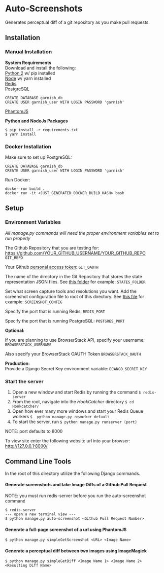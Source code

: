 # Auto-Screenshots

Generates perceptual diff of a git repository as you make pull requests.

## Installation

### Manual Installation

**System Requirements**<br />
Download and install the following:<br />
[Python 2](https://www.python.org/downloads/) w/ pip installed<br />
[Node](https://nodejs.org/en/) w/ yarn installed<br />
[Redis](https://redis.io/)<br />
[PostgreSQL](https://www.postgresql.org/)<br />
  ```postgres
  CREATE DATABASE garnish_db
  CREATE USER garnish_user WITH LOGIN PASSWORD 'garnish'
  ```
[PhantomJS](http://phantomjs.org/)<br />

**Python and NodeJs Packages**<br />
```
$ pip install -r requirements.txt
$ yarn install
```

### Docker Installation
Make sure to set up PostgreSQL:
```postgres
CREATE DATABASE garnish_db
CREATE USER garnish_user WITH LOGIN PASSWORD 'garnish'
```

Run Docker:
```
docker run build .
docker run -it <JUST_GENERATED_DOCKER_BUILD_HASH> bash
```

## Setup

### Environment Variables
*All manage.py commands will need the proper environment variables set to run properly*

The Github Repository that you are testing for:
https://github.com/YOUR_GITHUB_USERNAME/YOUR_GITHUB_REPO
```GIT_REPO```

Your Github [personal access token](https://help.github.com/articles/creating-a-personal-access-token-for-the-command-line/):
```GIT_OAUTH```

The name of the directory in the Git Repository that stores the state representation JSON files. See [this folder](https://github.com/MingDai/kolibri/tree/test-master/states) for example:
```STATES_FOLDER```

Set what screen capture tools and resolutions you want. Add the screenshot configuration file to root of this directory. See [this file](https://github.com/MingDai/HookCatcher/blob/develop/config.json) for example:
```SCREENSHOT_CONFIG```

Specify the port that is running Redis:
```REDIS_PORT```

Specify the port that is running PostgreSQL:
```POSTGRES_PORT```


**Optional:**<br />

If you are planning to use BrowserStack API, specify your username:
```BROWSERSTACK_USERNAME```


Also specify your BrowserStack OAUTH Token
```BROWSERSTACK_OAUTH```



**Production:**<br />
Provide a Django Secret Key environment variable:
```DJANGO_SECRET_KEY```

### Start the server
1. Open a new window and start Redis by running the command `$ redis-server`
2. From the root, navigate into the *HookCatcher* directory `$ cd Hookcatcher/`
3. Open how ever many more windows and start your Redis Queue workers `$  python manage.py rqworker default`
4. To start the server, run
`$ python manage.py runserver (port)`

NOTE: port defaults to 8000

To view site enter the following website url into your browser:
http://127.0.0.1:8000/


## Command Line Tools
In the root of this directory utilize the following Django commands.

#### Generate screenshots and take Image Diffs of a Github Pull Request
NOTE: you must run redis-server before you run the auto-screenshot command
```
$ redis-server
--- open a new terminal view ---
$ python manage.py auto-screenshot <Github Pull Request Number>
```

#### Generate a full-page screenshot of a url using PhantomJS
```
$ python manage.py simpleGetScreenshot <URL> <Image Name>
```

#### Generate a perceptual diff between two images using ImageMagick
```
$ python manage.py simpleGetDiff <Image Name 1> <Image Name 2> <Resulting Diff Name>
```
